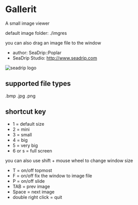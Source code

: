 # Gallerit
A small image viewer

default image folder: ./imgres

you can also drag an image file to the window

* author: SeaDrip::Poplar
* SeaDrip Studio: http://www.seadrip.com

![seadrip logo](http://www.seadrip.com/Public/images/sd_logo.png "SeaDrip Studio")

## supported file types
.bmp .jpg .png

## shortcut key

* 1 = default size
* 2 = mini
* 3 = small
* 4 = big
* 5 = very big
* 6 or s = full screen

you can also use shift + mouse wheel to change window size


* T = on/off topmost
* F = on/off fix the window to image file
* P = on/off slide
* TAB = prev image
* Space = next image
* double right click = quit

